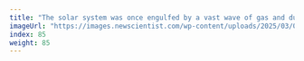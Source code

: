 ```yaml
---
title: "The solar system was once engulfed by a vast wave of gas and dust"
imageUrl: "https://images.newscientist.com/wp-content/uploads/2025/03/05114240/SEI_242609564.jpg?width=788"
index: 85
weight: 85
---
```

